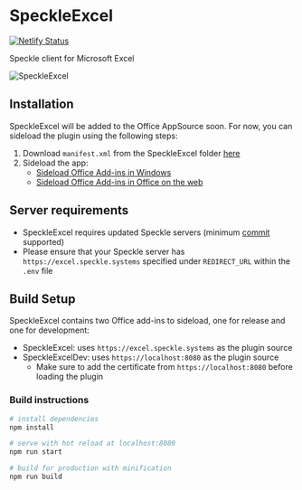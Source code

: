 # SpeckleExcel

[![Netlify Status](https://api.netlify.com/api/v1/badges/e16a8dbc-8084-42d2-aa09-a291b9284b59/deploy-status)](https://app.netlify.com/sites/speckleexcel/deploys)

Speckle client for Microsoft Excel

![SpeckleExcel](https://github.com/speckleworks/SpeckleExcel/raw/master/images/speckleexcel.png)

## Installation
SpeckleExcel will be added to the Office AppSource soon. For now, you can sideload the plugin using the following steps:
1. Download `manifest.xml` from the SpeckleExcel folder [here](https://raw.githubusercontent.com/speckleworks/SpeckleExcel/master/SpeckleExcel/manifest.xml)
2. Sideload the app:
	- [Sideload Office Add-ins in Windows](https://docs.microsoft.com/en-us/office/dev/add-ins/testing/create-a-network-shared-folder-catalog-for-task-pane-and-content-add-ins)
	- [Sideload Office Add-ins in Office on the web](https://docs.microsoft.com/en-us/office/dev/add-ins/testing/sideload-office-add-ins-for-testing)


## Server requirements
- SpeckleExcel requires updated Speckle servers (minimum [commit](https://github.com/speckleworks/SpeckleServer/commit/9e135c453a93608a7e75d0317407070a64bdcea7) supported)
- Please ensure that your Speckle server has `https://excel.speckle.systems` specified under `REDIRECT_URL` within the `.env` file

## Build Setup

SpeckleExcel contains two Office add-ins to sideload, one for release and one for development:
- SpeckleExcel: uses `https://excel.speckle.systems` as the plugin source
- SpeckleExcelDev: uses `https://localhost:8080` as the plugin source
  - Make sure to add the certificate from `https://localhost:8080` before loading the plugin

### Build instructions

``` bash
# install dependencies
npm install

# serve with hot reload at localhost:8080
npm run start

# build for production with minification
npm run build
```